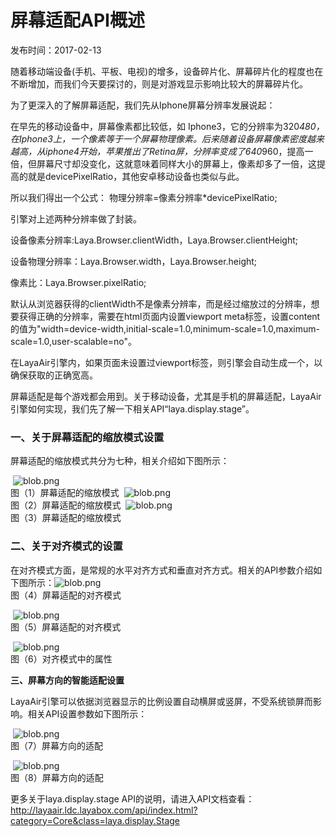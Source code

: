 # 屏幕适配API概述

发布时间：2017-02-13

随着移动端设备(手机、平板、电视)的增多，设备碎片化、屏幕碎片化的程度也在不断增加，而我们今天要探讨的，则是对游戏显示影响比较大的屏幕碎片化。

为了更深入的了解屏幕适配，我们先从Iphone屏幕分辨率发展说起：

在早先的移动设备中，屏幕像素都比较低，如 Iphone3，它的分辨率为320*480，在Iphone3上，一个像素等于一个屏幕物理像素。后来随着设备屏幕像素密度越来越高，从iphone4开始，苹果推出了Retina屏，分辨率变成了640*960，提高一倍，但屏幕尺寸却没变化，这就意味着同样大小的屏幕上，像素却多了一倍，这提高的就是devicePixelRatio，其他安卓移动设备也类似与此。

所以我们得出一个公式：   物理分辨率=像素分辨率*devicePixelRatio;

引擎对上述两种分辨率做了封装。

设备像素分辨率:Laya.Browser.clientWidth，Laya.Browser.clientHeight;

设备物理分辨率：Laya.Browser.width，Laya.Browser.height;

像素比：Laya.Browser.pixelRatio;

 默认从浏览器获得的clientWidth不是像素分辨率，而是经过缩放过的分辨率，想要获得正确的分辨率，需要在html页面内设置viewport meta标签，设置content的值为"width=device-width,initial-scale=1.0,minimum-scale=1.0,maximum-scale=1.0,user-scalable=no"。

在LayaAir引擎内，如果页面未设置过viewport标签，则引擎会自动生成一个，以确保获取的正确宽高。

屏幕适配是每个游戏都会用到。关于移动设备，尤其是手机的屏幕适配，LayaAir引擎如何实现，我们先了解一下相关API“laya.display.stage”。

### 一、关于屏幕适配的缩放模式设置

屏幕适配的缩放模式共分为七种，相关介绍如下图所示：

​		![blob.png](img/1.png)<br/>
​		图（1）屏幕适配的缩放模式
​		![blob.png](img/2.png)<br/>
​		图（2）屏幕适配的缩放模式
​		![blob.png](img/3.png)<br/>
​		图（3）屏幕适配的缩放模式

### **二、关于对齐模式的设置**

 在对齐模式方面，是常规的水平对齐方式和垂直对齐方式。相关的API参数介绍如下图所示：
​		 ![blob.png](img/4.png)<br/>
​		图（4）屏幕适配的对齐模式

​		![blob.png](img/5.png)<br/>
​		图（5）屏幕适配的对齐模式

​		![blob.png](img/6.png)<br/>
​		图（6）对齐模式中的属性

**三、屏幕方向的智能适配设置**

LayaAir引擎可以依据浏览器显示的比例设置自动横屏或竖屏，不受系统锁屏而影响。相关API设置参数如下图所示：

​		![blob.png](img/7.png)<br/>
​		图（7）屏幕方向的适配

​		![blob.png](img/8.png)<br/>
​		图（8）屏幕方向的适配

更多关于laya.display.stage API的说明，请进入API文档查看：http://layaair.ldc.layabox.com/api/index.html?category=Core&class=laya.display.Stage